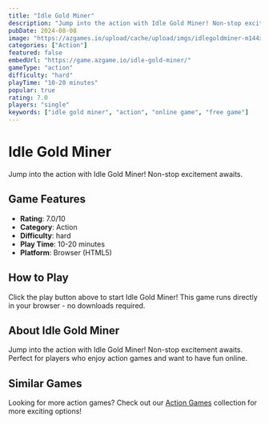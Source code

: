```yaml
---
title: "Idle Gold Miner"
description: "Jump into the action with Idle Gold Miner! Non-stop excitement awaits."
pubDate: 2024-08-08
image: "https://azgames.io/upload/cache/upload/imgs/idlegoldminer-m144x144.webp"
categories: ["Action"]
featured: false
embedUrl: "https://game.azgame.io/idle-gold-miner/"
gameType: "action"
difficulty: "hard"
playTime: "10-20 minutes"
popular: true
rating: 7.0
players: "single"
keywords: ["idle gold miner", "action", "online game", "free game"]
---
```


# Idle Gold Miner

Jump into the action with Idle Gold Miner! Non-stop excitement awaits.

## Game Features

- **Rating**: 7.0/10
- **Category**: Action
- **Difficulty**: hard
- **Play Time**: 10-20 minutes
- **Platform**: Browser (HTML5)

## How to Play

Click the play button above to start Idle Gold Miner! This game runs directly in your browser - no downloads required.

## About Idle Gold Miner

Jump into the action with Idle Gold Miner! Non-stop excitement awaits. Perfect for players who enjoy action games and want to have fun online.

## Similar Games

Looking for more action games? Check out our [Action Games](/categories/action) collection for more exciting options!
